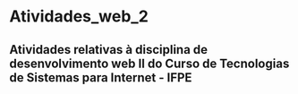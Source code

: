 # Atividades_web_2

## Atividades relativas à disciplina de desenvolvimento web II do Curso de Tecnologias de Sistemas para Internet - IFPE
